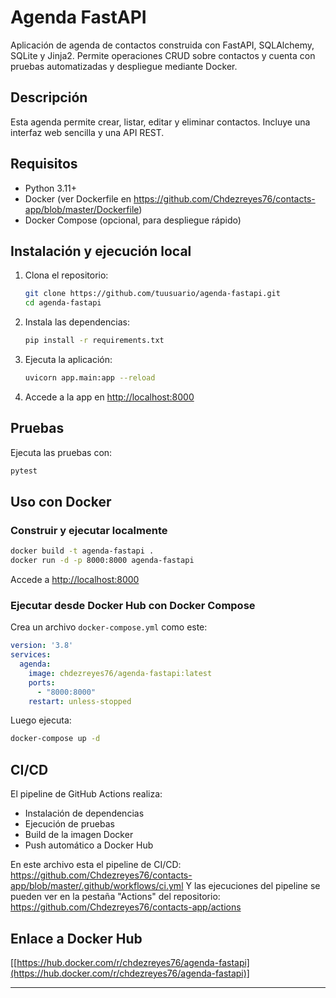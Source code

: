 # Agenda FastAPI

Aplicación de agenda de contactos construida con FastAPI, SQLAlchemy, SQLite y Jinja2. Permite operaciones CRUD sobre contactos y cuenta con pruebas automatizadas y despliegue mediante Docker.

## Descripción
Esta agenda permite crear, listar, editar y eliminar contactos. Incluye una interfaz web sencilla y una API REST.

## Requisitos
- Python 3.11+
- Docker (ver Dockerfile en https://github.com/Chdezreyes76/contacts-app/blob/master/Dockerfile)
- Docker Compose (opcional, para despliegue rápido)

## Instalación y ejecución local
1. Clona el repositorio:
   ```bash
   git clone https://github.com/tuusuario/agenda-fastapi.git
   cd agenda-fastapi
   ```
2. Instala las dependencias:
   ```bash
   pip install -r requirements.txt
   ```
3. Ejecuta la aplicación:
   ```bash
   uvicorn app.main:app --reload
   ```
4. Accede a la app en [http://localhost:8000](http://localhost:8000)

## Pruebas
Ejecuta las pruebas con:
```bash
pytest
```

## Uso con Docker
### Construir y ejecutar localmente
```bash
docker build -t agenda-fastapi .
docker run -d -p 8000:8000 agenda-fastapi
```
Accede a [http://localhost:8000](http://localhost:8000)

### Ejecutar desde Docker Hub con Docker Compose
Crea un archivo `docker-compose.yml` como este:

```yaml
version: '3.8'
services:
  agenda:
    image: chdezreyes76/agenda-fastapi:latest
    ports:
      - "8000:8000"
    restart: unless-stopped
```

Luego ejecuta:
```bash
docker-compose up -d
```

## CI/CD
El pipeline de GitHub Actions realiza:
- Instalación de dependencias
- Ejecución de pruebas
- Build de la imagen Docker
- Push automático a Docker Hub

En este archivo esta el pipeline de CI/CD: https://github.com/Chdezreyes76/contacts-app/blob/master/.github/workflows/ci.yml
Y las ejecuciones del pipeline se pueden ver en la pestaña "Actions" del repositorio: https://github.com/Chdezreyes76/contacts-app/actions

## Enlace a Docker Hub
[[https://hub.docker.com/r/chdezreyes76/agenda-fastapi](https://hub.docker.com/r/chdezreyes76/agenda-fastapi)]



---

